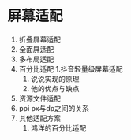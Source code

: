 # 屏幕适配

1. 折叠屏幕适配
2. 全面屏适配
3. 多布局适配
4. 百分比适配
1.抖音轻量级屏幕适配
	1. 说说实现的原理
	1. 他的优点与缺点
1. 资源文件适配
1. ppi px与dp之间的关系
1. 其他适配方案
	1. 鸿洋的百分比适配